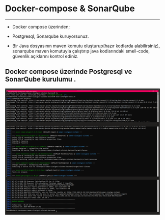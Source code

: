 # Docker-compose & SonarQube
---

  * Docker compose üzerinden;

  * Postgresql, Sonarqube kuruyorsunuz.

  * Bir Java dosyasının maven komutu oluşturup(hazır kodlarda alabilirsiniz), sonarqube maven komutuyla çalıştırıp java kodlarındaki smell-code, güvenlik açıklarını kontrol ediniz.


## Docker compose üzerinde  Postgresql ve SonarQube kurulumu .

 ![text](../images/SonarQube1.png)

 
